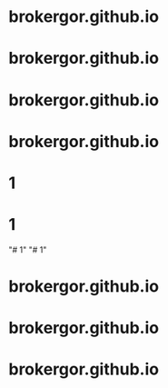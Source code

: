 # brokergor.github.io
# brokergor.github.io
# brokergor.github.io
# brokergor.github.io
# 1
# 1
"# 1" 
"# 1" 
# brokergor.github.io
# brokergor.github.io
# brokergor.github.io
